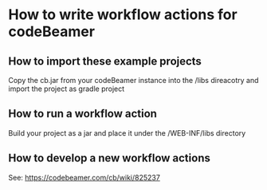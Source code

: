 # How to write workflow actions for codeBeamer

## How to import these example projects
Copy the cb.jar from your codeBeamer instance into the /libs direacotry and import the project as gradle project

## How to run a workflow action
Build your project as a jar and place it under the /WEB-INF/libs directory

## How to develop a new workflow actions
See: https://codebeamer.com/cb/wiki/825237
